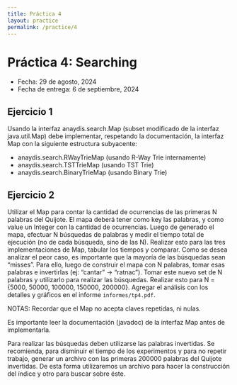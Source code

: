 ```yaml
---
title: Práctica 4
layout: practice
permalink: /practice/4
---
```


# Práctica 4: Searching

* Fecha: 29 de agosto, 2024
* Fecha de entrega: 6 de septiembre, 2024

## Ejercicio 1

Usando la interfaz anaydis.search.Map (subset modificado de la interfaz java.util.Map) debe implementar, respetando la documentación, la interfaz Map con la siguiente estructura subyacente:

- anaydis.search.RWayTrieMap (usando R-Way Trie internamente)
- anaydis.search.TSTTrieMap (usando TST Trie)
- anaydis.search.BinaryTrieMap (usando Binary Trie)

## Ejercicio 2

Utilizar el Map para contar la cantidad de ocurrencias de las primeras N palabras del Quijote.
El mapa deberá tener como key las palabras, y como value un Integer con la cantidad de ocurrencias.
Luego de generado el mapa, efectuar N búsquedas de palabras y medir el tiempo total de ejecución (no de cada búsqueda, sino de las N).
Realizar esto para las tres implementaciones de Map, tabular los tiempos y comparar.
Como se desea analizar el peor caso, es importante que la mayoría de las búsquedas sean “misses”. Para ello, luego de construir el mapa con N palabras, tomar esas palabras e invertirlas (ej: “cantar” -> “ratnac”). Tomar este nuevo set de N palabras y utilizarlo para realizar las búsquedas.
Realizar esto para N = {5000, 50000, 100000, 150000, 200000}.
Agregar el análisis con los detalles y gráficos en el informe `informes/tp4.pdf`.

NOTAS:
Recordar que el Map no acepta claves repetidas, ni nulas.

Es importante leer la documentación (javadoc) de la interfaz Map antes de implementarla.

Para realizar las búsquedas deben utilizarse las palabras invertidas. Se recomienda, para disminuir el tiempo de los experimentos y para no repetir trabajo, generar un archivo con las primeras 200000 palabras del Quijote invertidas. De esta forma utilizaremos un archivo para hacer la construcción del índice y otro para buscar sobre éste.
